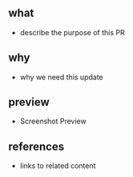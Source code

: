## what

- describe the purpose of this PR

## why

- why we need this update

## preview

- Screenshot Preview 

## references

- links to related content
